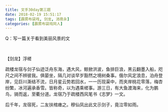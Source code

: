 ```yaml
---
title: 文手30day第三题
date: 2018-02-19 15:51:17
tags: [霹雳布袋戏, 剑龙, 消夜永]
categories: [霹雳布袋戏同人]
---
```


<p>Q：写一篇关于看到美丽风景的文</p> 
<p>&nbsp;</p> 
<p>【剑龙】浮槎</p> 


<p>疏楼龙宿与剑子仙迹泛舟东海，遇大风，鲸掀洪波，鱼排巨浪，黑云翻墨入船，咫尺之间不辨彼我。俱晏坐，隔几对谈早岁豁然之境树桑事。俄尔风定浪息，泊舟登岸，见巨川澌结不流，日月星云势若回水，一一历现渠中，而夹岸桃花零落，梅杏纷繁，冰河遍承香雪。皆称奇，以为遇乘槎事。游三日，有大鱼渡海来，化为鹏鸟，骑而返，至衢分道。龙宿乃于疏楼西风笔书《志梦》一文。</p> 
<p>后千年，龙宿死，二友扶棺瘗之。穆仙凤出此文示剑子，竟泣零如雨。</p> 
<p><br /></p>